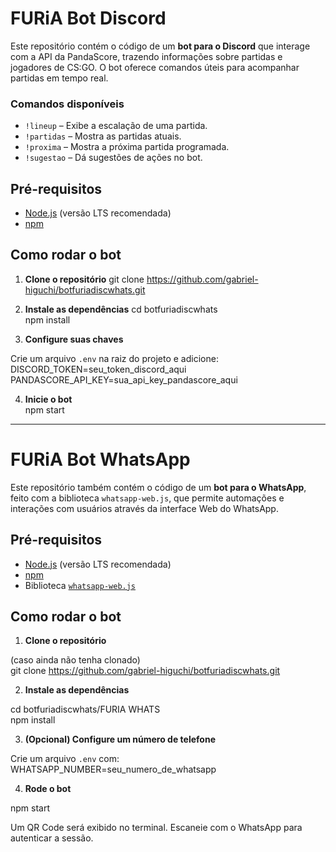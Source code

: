 # FURiA Bot Discord

Este repositório contém o código de um **bot para o Discord** que interage com a API da PandaScore, trazendo informações sobre partidas e jogadores de CS:GO. O bot oferece comandos úteis para acompanhar partidas em tempo real.

### Comandos disponíveis

- `!lineup` – Exibe a escalação de uma partida.
- `!partidas` – Mostra as partidas atuais.
- `!proxima` – Mostra a próxima partida programada.
- `!sugestao` – Dá sugestões de ações no bot.

## Pré-requisitos

- [Node.js](https://nodejs.org/) (versão LTS recomendada)
- [npm](https://www.npmjs.com/)

## Como rodar o bot

1. **Clone o repositório**
    git clone https://github.com/gabriel-higuchi/botfuriadiscwhats.git


2. **Instale as dependências**
    cd botfuriadiscwhats  
    npm install


3. **Configure suas chaves**

Crie um arquivo `.env` na raiz do projeto e adicione:  
    DISCORD_TOKEN=seu_token_discord_aqui  
    PANDASCORE_API_KEY=sua_api_key_pandascore_aqui


4. **Inicie o bot**  
    npm start


---

# FURiA Bot WhatsApp

Este repositório também contém o código de um **bot para o WhatsApp**, feito com a biblioteca `whatsapp-web.js`, que permite automações e interações com usuários através da interface Web do WhatsApp.

## Pré-requisitos

- [Node.js](https://nodejs.org/) (versão LTS recomendada)
- [npm](https://www.npmjs.com/)
- Biblioteca [`whatsapp-web.js`](https://www.npmjs.com/package/whatsapp-web.js)

## Como rodar o bot

1. **Clone o repositório**

(caso ainda não tenha clonado)  
git clone https://github.com/gabriel-higuchi/botfuriadiscwhats.git


2. **Instale as dependências**

cd botfuriadiscwhats/FURIA WHATS  
npm install


3. **(Opcional) Configure um número de telefone**

Crie um arquivo `.env` com:  
WHATSAPP_NUMBER=seu_numero_de_whatsapp


4. **Rode o bot**

npm start  


Um QR Code será exibido no terminal. Escaneie com o WhatsApp para autenticar a sessão.













